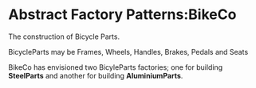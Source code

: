 # Abstract Factory Patterns:BikeCo
<p>The construction of Bicycle Parts.</p>   
<p>BicycleParts may be Frames, Wheels, Handles, Brakes, Pedals and Seats</p>
<p>BikeCo has envisioned two BicyleParts factories; one for building <b>SteelParts</b> and  another for building <b>AluminiumParts</b>.</p>
